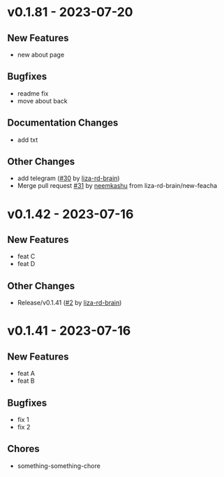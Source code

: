 # v0.1.81 - 2023-07-20

## New Features
- new about page

## Bugfixes
- readme fix
- move about back

## Documentation Changes
- add txt

## Other Changes
- add telegram ([#30](https://github.com/liza-rd-brain/unit-demo-cra/pull/30) by [liza-rd-brain](https://github.com/liza-rd-brain))
- Merge pull request [#31](https://github.com/liza-rd-brain/unit-demo-cra/pull/31) by [neemkashu](https://github.com/neemkashu) from liza-rd-brain/new-feacha


# v0.1.42 - 2023-07-16

## New Features
- feat C
- feat D

## Other Changes
- Release/v0.1.41 ([#2](https://github.com/liza-rd-brain/unit-demo-cra/pull/2) by [liza-rd-brain](https://github.com/liza-rd-brain))


# v0.1.41 - 2023-07-16

## New Features
- feat A
- feat B

## Bugfixes
- fix 1
- fix 2

## Chores
- something-something-chore
